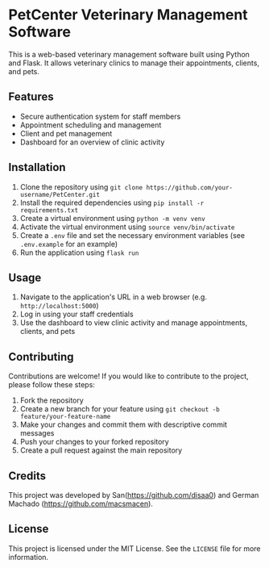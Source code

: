 # PetCenter Veterinary Management Software

This is a web-based veterinary management software built using Python and Flask. It allows veterinary clinics to manage their appointments, clients, and pets.

## Features

* Secure authentication system for staff members
* Appointment scheduling and management
* Client and pet management
* Dashboard for an overview of clinic activity

## Installation

1. Clone the repository using `git clone https://github.com/your-username/PetCenter.git`
2. Install the required dependencies using `pip install -r requirements.txt`
3. Create a virtual environment using `python -m venv venv`
4. Activate the virtual environment using `source venv/bin/activate`
5. Create a `.env` file and set the necessary environment variables (see `.env.example` for an example)
6. Run the application using `flask run`

## Usage

1. Navigate to the application's URL in a web browser (e.g. `http://localhost:5000`)
2. Log in using your staff credentials
3. Use the dashboard to view clinic activity and manage appointments, clients, and pets

## Contributing

Contributions are welcome! If you would like to contribute to the project, please follow these steps:

1. Fork the repository
2. Create a new branch for your feature using `git checkout -b feature/your-feature-name`
3. Make your changes and commit them with descriptive commit messages
4. Push your changes to your forked repository
5. Create a pull request against the main repository

## Credits

This project was developed by San(https://github.com/disaa0) and German Machado (https://github.com/macsmacen).

## License

This project is licensed under the MIT License. See the `LICENSE` file for more information.

